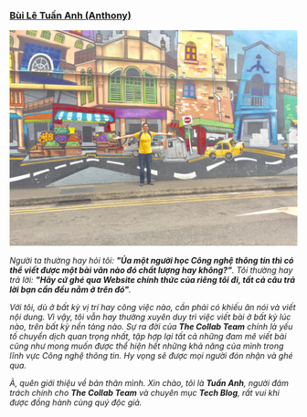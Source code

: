 ### [Bùi Lê Tuấn Anh (Anthony)](https://facebook.com/buile.tuananh)

![Anthony](../../../../public/images/posts/2022/08-07-welcome/myself.jpg)

_Người ta thường hay hỏi tôi: **"Ủa một người học Công nghệ thông tin thì có thể viết được một bài văn nào đó chất lượng hay không?"**. Tôi thường hay trả lời: **"Hãy cứ ghé qua Website chính thức của riêng tôi đi, tất cả câu trả lời bạn cần đều nằm ở trên đó"**._

_Với tôi, dù ở bất kỳ vị trí hay công việc nào, cần phải có khiếu ăn nói và viết nội dung. Vì vậy, tôi vẫn hay thường xuyên duy trì việc viết bài ở bất kỳ lúc nào, trên bất kỳ nền tảng nào. Sự ra đời của **The Collab Team** chính là yếu tố chuyển dịch quan trọng nhất, tập hợp lại tất cả những đam mê viết bài cũng như mong muốn được thể hiện hết những khả năng của mình trong lĩnh vực Công nghệ thông tin. Hy vọng sẽ được mọi người đón nhận và ghé qua._

_À, quên giới thiệu về bản thân mình. Xin chào, tôi là **Tuấn Anh**, người đảm trách chính cho **The Collab Team** và chuyên mục **Tech Blog**, rất vui khi được đồng hành cùng quý độc giả._
